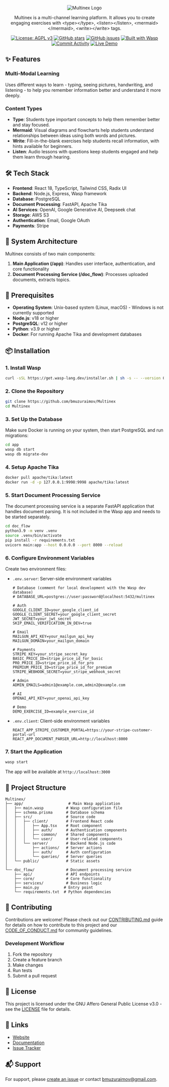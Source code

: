 <p align="center">
  <img src="https://multinex.app/public-banner.png" alt="Multinex Logo">
</p>

<p align="center">
Multinex is a multi-channel learning platform. It allows you to create engaging exercises with &lt;type&gt;&lt;/type&gt;, &lt;listen&gt;&lt;/listen&gt;, &lt;mermaid&gt;&lt;/mermaid&gt;, &lt;write&gt;&lt;/write&gt; tags.
</p>

<p align="center">
  <a href="https://github.com/bmuzuraimov/Multinex/blob/main/LICENSE"><img src="https://img.shields.io/badge/License-AGPL%20v3-blue.svg" alt="License: AGPL v3"></a>
  <a href="https://github.com/bmuzuraimov/Multinex/stargazers"><img src="https://img.shields.io/github/stars/bmuzuraimov/Multinex" alt="GitHub stars"></a>
  <a href="https://github.com/bmuzuraimov/Multinex/issues"><img src="https://img.shields.io/github/issues/bmuzuraimov/Multinex" alt="GitHub issues"></a>
  <a href="https://wasp-lang.dev/"><img src="https://img.shields.io/badge/Built%20With-Wasp%20v0.15.2-orange" alt="Built with Wasp"></a>
  <a href="https://github.com/bmuzuraimov/Multinex/pulse"><img src="https://img.shields.io/github/commit-activity/m/bmuzuraimov/Multinex" alt="Commit Activity"></a>
  <a href="https://multinex.app"><img src="https://img.shields.io/badge/Demo-Live-brightgreen" alt="Live Demo"></a>
</p>

## ✨ Features

### Multi-Modal Learning

Uses different ways to learn - typing, seeing pictures, handwriting, and listening - to help you remember information better and understand it more deeply.

### Content Types

- **Type**: Students type important concepts to help them remember better and stay focused.
- **Mermaid**: Visual diagrams and flowcharts help students understand relationships between ideas using both words and pictures.
- **Write**: Fill-in-the-blank exercises help students recall information, with hints available for beginners.
- **Listen**: Audio lessons with questions keep students engaged and help them learn through hearing.


## 🛠️ Tech Stack

- **Frontend**: React 18, TypeScript, Tailwind CSS, Radix UI
- **Backend**: Node.js, Express, Wasp framework
- **Database**: PostgreSQL
- **Document Processing**: FastAPI, Apache Tika
- **AI Services**: OpenAI, Google Generative AI, Deepseek chat
- **Storage**: AWS S3
- **Authentication**: Email, Google OAuth
- **Payments**: Stripe

## 🚀 System Architecture

Multinex consists of two main components:

1. **Main Application (/app)**: Handles user interface, authentication, and core functionality
2. **Document Processing Service (/doc_flow)**: Processes uploaded documents, extracts topics.

## 🧰 Prerequisites

- **Operating System**: Unix-based system (Linux, macOS) - Windows is not currently supported
- **Node.js**: v18 or higher
- **PostgreSQL**: v12 or higher
- **Python**: v3.9 or higher
- **Docker**: For running Apache Tika and development databases

## 📦 Installation

### 1. Install Wasp

```bash
curl -sSL https://get.wasp-lang.dev/installer.sh | sh -s -- --version 0.15.2
```

### 2. Clone the Repository

```bash
git clone https://github.com/bmuzuraimov/Multinex
cd Multinex
```

### 3. Set Up the Database

Make sure Docker is running on your system, then start PostgreSQL and run migrations:

```bash
cd app
wasp db start
wasp db migrate-dev
```

### 4. Setup Apache Tika

```bash
docker pull apache/tika:latest
docker run -d -p 127.0.0.1:9998:9998 apache/tika:latest
```

### 5. Start Document Processing Service

The document processing service is a separate FastAPI application that handles document parsing. It is not included in the Wasp app and needs to be started separately.

```bash
cd doc_flow
python3.9 -m venv .venv
source .venv/bin/activate
pip install -r requirements.txt
uvicorn main:app --host 0.0.0.0 --port 8000 --reload
```

### 6. Configure Environment Variables

Create two environment files:

- `.env.server`: Server-side environment variables
  ```
  # Database (comment for local development with the Wasp dev database)
  # DATABASE_URL=postgres://user:password@localhost:5432/multinex

  # Auth
  GOOGLE_CLIENT_ID=your_google_client_id
  GOOGLE_CLIENT_SECRET=your_google_client_secret
  JWT_SECRET=your_jwt_secret
  SKIP_EMAIL_VERIFICATION_IN_DEV=true

  # Email
  MAILGUN_API_KEY=your_mailgun_api_key
  MAILGUN_DOMAIN=your_mailgun_domain

  # Payments
  STRIPE_KEY=your_stripe_secret_key
  BASIC_PRICE_ID=stripe_price_id_for_basic
  PRO_PRICE_ID=stripe_price_id_for_pro
  PREMIUM_PRICE_ID=stripe_price_id_for_premium
  STRIPE_WEBHOOK_SECRET=your_stripe_webhook_secret

  # Admin
  ADMIN_EMAILS=admin1@example.com,admin2@example.com

  # AI
  OPENAI_API_KEY=your_openai_api_key

  # Demo
  DEMO_EXERCISE_ID=example_exercise_id
  ```

- `.env.client`: Client-side environment variables
  ```
  REACT_APP_STRIPE_CUSTOMER_PORTAL=https://your-stripe-customer-portal-url
  REACT_APP_DOCUMENT_PARSER_URL=http://localhost:8000
  ```

### 7. Start the Application

```bash
wasp start
```

The app will be available at `http://localhost:3000`

## 🧩 Project Structure

```
Multinex/
├── app/                    # Main Wasp application
│   ├── main.wasp          # Wasp configuration file
│   ├── schema.prisma      # Database schema
│   ├── src/               # Source code
│   │   ├── client/        # Frontend React code
│   │   │   ├── App.tsx    # Root component
│   │   │   ├── auth/      # Authentication components
│   │   │   ├── common/    # Shared components
│   │   │   └── user/      # User-related components
│   │   └── server/        # Backend Node.js code
│   │       ├── actions/   # Server actions
│   │       ├── auth/      # Auth configuration
│   │       └── queries/   # Server queries
│   └── public/            # Static assets
│
└── doc_flow/              # Document processing service
    ├── api/               # API endpoints
    ├── core/              # Core functionality
    ├── services/          # Business logic
    ├── main.py           # Entry point
    └── requirements.txt  # Python dependencies
```

## 🤝 Contributing

Contributions are welcome! Please check out our [CONTRIBUTING.md](CONTRIBUTING.md) guide for details on how to contribute to this project and our [CODE_OF_CONDUCT.md](CODE_OF_CONDUCT.md) for community guidelines.

### Development Workflow

1. Fork the repository
2. Create a feature branch
3. Make changes
4. Run tests
5. Submit a pull request

## 📄 License

This project is licensed under the GNU Affero General Public License v3.0 - see the [LICENSE](LICENSE) file for details.

## 🔗 Links

- [Website](https://www.multinex.app)
- [Documentation](https://docs.multinex.app)
- [Issue Tracker](https://github.com/bmuzuraimov/Multinex/issues)

## 📬 Support

For support, please [create an issue](https://github.com/bmuzuraimov/Multinex/issues) or contact [bmuzuraimov@gmail.com](mailto:bmuzuraimov@gmail.com).
